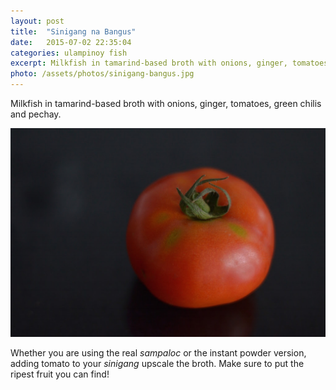 ```yaml
---
layout: post
title:  "Sinigang na Bangus"
date:   2015-07-02 22:35:04
categories: ulampinoy fish
excerpt: Milkfish in tamarind-based broth with onions, ginger, tomatoes, chilis and pechay.
photo: /assets/photos/sinigang-bangus.jpg
---
```


Milkfish in tamarind-based broth with onions, ginger, tomatoes, green chilis and pechay.

<div class="pure-g">
    <div class="pure-u-1-1 pure-u-lg-1-1">
       <img class="pure-img" src="/assets/photos/tomato.jpg" alt="One whole tomato">
    </div>
</div>

Whether you are using the real *sampaloc* or the instant powder version, adding tomato to your *sinigang* upscale the broth. Make sure to put the ripest fruit you can find!  



